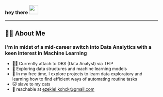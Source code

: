 

<!--
**ezekielkoh/ezekielkoh** is a ✨ _special_ ✨ repository because its `README.md` (this file) appears on your GitHub profile.

Here are some ideas to get you started:
### Hi there 👋
- 🔭 I’m currently working on ...
- 🌱 I’m currently learning ...
- 👯 I’m looking to collaborate on ...
- 🤔 I’m looking for help with ...
- 💬 Ask me about ...
- 📫 How to reach me: ...
- 😄 Pronouns: ...
- ⚡ Fun fact: ...
-->




<h3>
  hey there
  <img src="https://media.giphy.com/media/hvRJCLFzcasrR4ia7z/giphy.gif" width="30px"/>
</h3>

---

## :technologist: About Me
### I'm in midst of a mid-career switch into Data Analytics with a keen interest in Machine Learning
- :office_worker: Currently attach to DBS (Data Analyst) via TFIP
- :microscope: Exploring data structures and machine learning models
- :scroll: In my free time, I explore projects to learn data exploratory and learning how to find efficient ways of automating routine tasks
- :cat: slave to my cats
- :envelope_with_arrow: reachable at ezekiel.kohck@gmail.com





